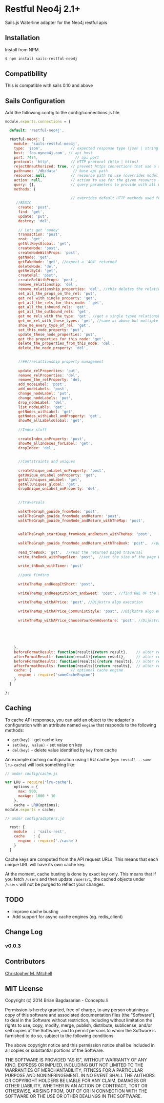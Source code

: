 

# Restful Neo4j 2.1+

Sails.js Waterline adapter for the Neo4j restful apis

## Installation

Install from NPM.

```bash
$ npm install sails-restful-neo4j
```

## Compatibility

This is compatible with sails 0.10 and above

## Sails Configuration

Add the following config to the config/connections.js file:

```javascript
module.exports.connections = {

  default: 'restful-neo4j',

  restful-neo4j: {
    module: 'sails-restful-neo4j',
    type: 'json',             // expected response type (json | string | http)
    host: 'foo.myneo4j.com', // api host
    port: 7474,                 // api port
    protocol: 'http',         // HTTP protocol (http | https)
    rejectUnauthorized: true, // prevent https connections that use a self-signed certificate
    pathname: '/db/data'       // base api path
    resource: null,           // resource path to use (overrides model name)
    action: null,             // action to use for the given resource ([resource]/run)
    query: {},                // query parameters to provide with all GET requests
    methods: {    
    
                              // overrides default HTTP methods used for each CRUD action
     //BASIC
      create: 'post',
      find: 'get',
      update: 'put',
      destroy: 'del',
      
      // Lets get 'nodey'
      transaction: 'post',
      root: 'get',
      getAllKeysGlobal: 'get',
      createNode: 'post',
      createNodeWithProps: 'post',
      getNode: 'get',
      getFakeNode: 'get', //expect a '404' returned
      deleteNode: 'del',
      getRelById: 'get',
      createRel: 'post',
      createRelWithProps: 'post',
      remove_relationship: 'del',
      remove_relationship_properties: 'del', //this deletes the relationship properties, not a relationship WITH properties
      set_all_the_props_on_the_rel: 'put',
      get_rel_with_single_property: 'get',
      get_all_the_rels_for_this_node: ' get',
      get_all_the_inbound_rels: 'get',
      get_all_the_outbound_rels: 'get',
      get_me_rels_with_the_type: 'get', //get a single typed relationship for a node i.e. LOVES
      get_me_rel_with_these_types: 'get', //same as above but multiple = use the '%26' instead of '&' to join LOVES&HATES
      show_me_every_type_of_rel: 'get',
      set_this_node_property: 'put',
      update_these_node_properties: 'put',
      get_the_properties_for_this_node: 'get',
      delete_the_properties_from_this_node: 'del',
      delete_the_node_property: 'del',
      
      
      //##//relattionship property management
      
      update_relProperties: 'put',
      remove_relProperties: 'del',
      remove_the_relProperty: 'del,
      add_nodeLabel: 'post',
      add_nodeLabels: 'post',
      change_nodeLabel: 'put',
      change_nodeLabels: 'put',
      drop_nodeLabel: 'del',
      list_nodeLabls: 'get',
      getNodes_withLabel: 'get',
      getNodes_withLabel_andProperty: 'get',
      showMe_allLabelsGlobal: 'get',
      
      //Index stuff
      
      createIndex_onProperty: 'post',
      showMe_allIndexes_forLabel: 'get',
      dropIndex: 'del',
      
      
      //Contstraints and uniques
      
      createUnique_onLabel_onProperty: 'post',
      getUnique_onLabel_onProperty: 'get',
      getAllUniques_onLabel: 'get',
      getAllUniques_global: 'get',
      dropUnique_onLabel_onProperty: 'del',
      
      
      //traversals
      
      walkTheGraph_goWide_fromNode: 'post',
      walkTheGraph_goWide_fromNode_andReturn: 'post',
      walkTheGraph_goWide_fromNode_andReturn_withTheMap: 'post',
      
      
      walkTheGraph_startDeep_fromNode_andReturn_withTheMap: 'post',
      
      walkTheGraph_goWide_fromNode_andReturn_withTheBook: 'post',  //paged traversal
      
      read_theBook: 'get',  //read the returned paged traversal
      write_theBook_withPageSize: 'post',  //set the size of the page DEFAULT is 50
      
      write_thBook_withTimer: 'post'
      
      //path finding
      
      writeTheMap_andKeepItShort: 'post',
      
      writeTheMap_andKeeptItShort_andSweet: 'post', //find ONE OF the shortest paths
      
      writeTheMap_withAPrice: 'post', //Dijkstra algo execution
      
      writeTheMap_withAPrice_CommunistStyle: 'post', //Dijkstra algo even weights
      
      writeTheMap_withAPrice_ChooseYourOwnAdventure: 'post', //Dijkstra multi path
      
      
      
      
      
    },
    beforeFormatResult: function(result){return result},    // alter result prior to formatting
    afterFormatResult: function(result){return result},     // alter result after formatting
    beforeFormatResults: function(results){return results}, // alter results prior to formatting
    afterFormatResults: function(results){return results},  // alter results after formatting
    cache: {                  // optional cache engine
      engine : require('someCacheEngine')
    }
  }

};
```

## Caching

To cache API responses, you can add an object to the adapter's configuration with an attribute named `engine` that responds
to the following methods:

* `get(key)` - get cache key
* `set(key, value)` - set value on key
* `del(key)` - delete value identified by `key` from cache

An example caching configuration using LRU cache (`npm install --save lru-cache`) will look something like:

```javascript
// under config/cache.js

var LRU = require("lru-cache"),
    options = {
      max: 500,
      maxAge: 1000 * 10
    },
    cache = LRU(options);
module.exports = cache;

// under config/adapters.js

  rest: {
    module   : 'sails-rest',
    cache    : {
      engine : require('./cache')
    }
  }
```

Cache keys are computed from the API request URLs. This means that each unique URL will have its own cache key.

At the moment, cache busting is done by exact key only. This means that if you fetch `/users` and then update
`/users/1`, the cached objects under `/users` will not be purged to reflect your changes.

## TODO

* Improve cache busting
* Add support for async cache engines (eg. redis_client)

## Change Log

### v0.0.3

## Contributors

[Christopher M. Mitchell](https://github.com/divThis)

## MIT License

Copyright (c) 2014 Brian Bagdasarian - Conceptu.li

Permission is hereby granted, free of charge, to any person obtaining
a copy of this software and associated documentation files (the
"Software"), to deal in the Software without restriction, including
without limitation the rights to use, copy, modify, merge, publish,
distribute, sublicense, and/or sell copies of the Software, and to
permit persons to whom the Software is furnished to do so, subject to
the following conditions:

The above copyright notice and this permission notice shall be
included in all copies or substantial portions of the Software.

THE SOFTWARE IS PROVIDED "AS IS", WITHOUT WARRANTY OF ANY KIND,
EXPRESS OR IMPLIED, INCLUDING BUT NOT LIMITED TO THE WARRANTIES OF
MERCHANTABILITY, FITNESS FOR A PARTICULAR PURPOSE AND
NONINFRINGEMENT. IN NO EVENT SHALL THE AUTHORS OR COPYRIGHT HOLDERS BE
LIABLE FOR ANY CLAIM, DAMAGES OR OTHER LIABILITY, WHETHER IN AN ACTION
OF CONTRACT, TORT OR OTHERWISE, ARISING FROM, OUT OF OR IN CONNECTION
WITH THE SOFTWARE OR THE USE OR OTHER DEALINGS IN THE SOFTWARE.

